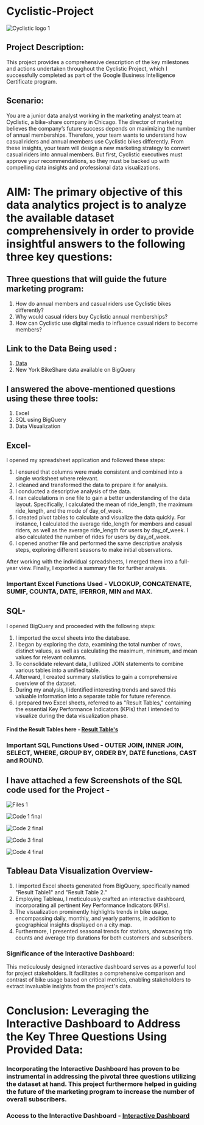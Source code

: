 # Cyclistic-Project

![Cyclistic logo 1](https://github.com/Ameya1393/Cyclistic-Project/assets/84855509/dc3b2f29-dd23-4b9a-8ef6-11e4f940d167)


## Project Description:
This project provides a comprehensive description of the key milestones and actions undertaken throughout the Cyclistic Project, which I successfully completed as part of the  Google Business Intelligence Certificate program.

## Scenario: 
You are a junior data analyst working in the marketing analyst team at Cyclistic, a bike-share company in Chicago. The director of
marketing believes the company’s future success depends on maximizing the number of annual memberships. Therefore, your
team wants to understand how casual riders and annual members use Cyclistic bikes differently. From these insights, your team will
design a new marketing strategy to convert casual riders into annual members. But first, Cyclistic executives must approve your
recommendations, so they must be backed up with compelling data insights and professional data visualizations.

# AIM: The primary objective of this data analytics project is to analyze the available dataset comprehensively in order to provide insightful answers to the following three key questions:
## Three questions that will guide the future marketing program:
1. How do annual members and casual riders use Cyclistic bikes differently?
2. Why would casual riders buy Cyclistic annual memberships?
3. How can Cyclistic use digital media to influence casual riders to become members?

## Link to the Data Being used : 
1. [Data](https://divvy-tripdata.s3.amazonaws.com/index.html)
2. New York BikeShare data available on BigQuery

## I answered the above-mentioned questions using these three tools:
1. Excel
2. SQL using BigQuery
3. Data Visualization

## Excel-
I opened my spreadsheet application and followed these steps:

1. I ensured that columns were made consistent and combined into a single worksheet where relevant.
2. I cleaned and transformed the data to prepare it for analysis.
3. I conducted a descriptive analysis of the data.
4. I ran calculations in one file to gain a better understanding of the data layout. Specifically, I calculated the mean of ride_length, the maximum ride_length, and the mode of day_of_week.
5. I created pivot tables to calculate and visualize the data quickly. For instance, I calculated the average ride_length for members and casual riders, as well as the average ride_length for users by day_of_week. I also calculated the number of rides for users by day_of_week.
6. I opened another file and performed the same descriptive analysis steps, exploring different seasons to make initial observations.

After working with the individual spreadsheets, I merged them into a full-year view.
Finally, I exported a summary file for further analysis.

### Important Excel Functions Used - VLOOKUP, CONCATENATE, SUMIF, COUNTA, DATE, IFERROR, MIN and MAX.

## SQL- 
I opened BigQuery and proceeded with the following steps:

1. I imported the excel sheets into the database.
2. I began by exploring the data, examining the total number of rows, distinct values, as well as calculating the maximum, minimum, and mean values for relevant columns.
3. To consolidate relevant data, I utilized JOIN statements to combine various tables into a unified table.
4. Afterward, I created summary statistics to gain a comprehensive overview of the dataset.
5. During my analysis, I identified interesting trends and saved this valuable information into a separate table for future reference.
6. I prepared two Excel sheets, referred to as "Result Tables," containing the essential Key Performance Indicators (KPIs) that I intended to visualize during the data visualization phase.

#### Find the Result Tables here - [Result Table's](https://drive.google.com/drive/folders/1caKCSBafL8tsk5TpVJkSe0FrR6Xm_uqV)

### Important SQL Functions Used - OUTER JOIN, INNER JOIN, SELECT, WHERE, GROUP BY, ORDER BY, DATE functions, CAST and ROUND.

## I have attached a few Screenshots of the SQL code used for the Project -

![Files 1](https://github.com/Ameya1393/Cyclistic-Project/assets/84855509/286a6b92-1b61-4afe-a56e-bc806a96d99d)

![Code 1 final](https://github.com/Ameya1393/Cyclistic-Project/assets/84855509/a601d231-5347-4d05-8079-9c45e0fd68bf)

![Code 2 final](https://github.com/Ameya1393/Cyclistic-Project/assets/84855509/03669d6b-2ab6-47e9-bed6-b15112f2dd2b)

![Code 3 final](https://github.com/Ameya1393/Cyclistic-Project/assets/84855509/36ac899d-ca41-4ffa-bd15-b3d75a7ab8c8)

![Code 4 final](https://github.com/Ameya1393/Cyclistic-Project/assets/84855509/0eb32239-1e1a-44fc-b13a-87a30b337ff9)


## Tableau Data Visualization Overview-

1. I imported Excel sheets generated from BigQuery, specifically named "Result Table1" and "Result Table 2."
2. Employing Tableau, I meticulously crafted an interactive dashboard, incorporating all pertinent Key Performance Indicators (KPIs).
3. The visualization prominently highlights trends in bike usage, encompassing daily, monthly, and yearly patterns, in addition to geographical insights displayed on a city map.
4. Furthermore, I presented seasonal trends for stations, showcasing trip counts and average trip durations for both customers and subscribers.

### Significance of the Interactive Dashboard:
This meticulously designed interactive dashboard serves as a powerful tool for project stakeholders. It facilitates a comprehensive comparison and contrast of bike usage based on critical metrics, enabling stakeholders to extract invaluable insights from the project's data.


# Conclusion: Leveraging the Interactive Dashboard to Address the Key Three Questions Using Provided Data: 
### Incorporating the Interactive Dashboard has proven to be instrumental in addressing the pivotal three questions utilizing the dataset at hand. This project furthermore helped in guiding the future of the marketing program to increase the number of overall subscribers.

### Access to the Interactive Dashboard - [Interactive Dashboard](https://public.tableau.com/app/profile/ameya.dhurde/viz/CyclisticDashboard_16906929536540/SummerTrends)







